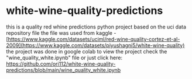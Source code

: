 # white-wine-quality-predictions
this is a quality red whine predictions python project based on the uci data repository file
the file was used from kaggle - [https://www.kaggle.com/datasets/uciml/red-wine-quality-cortez-et-al-2009](https://www.kaggle.com/datasets/piyushagni5/white-wine-quality)
the project was done in google colab
to view the project check the "wine_quality_white.ipynb" file or just click here: https://github.com/ori112/white-wine-quality-predictions/blob/main/wine_quality_white.ipynb
